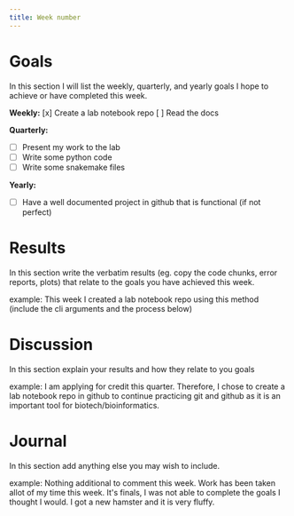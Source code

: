 ```yaml
---
title: Week number
---
```


# Goals
In this section I will list the weekly, quarterly, and yearly goals I hope to achieve or have completed this week.
 
**Weekly:**
[x] Create a lab notebook repo
[ ] Read the docs
 
**Quarterly:**
- [ ] Present my work to the lab
- [ ] Write some python code
- [ ] Write some snakemake files
 
**Yearly:**
- [ ] Have a well documented project in github that is functional (if not perfect)
 
# Results
In this section write the verbatim results (eg. copy the code chunks, error reports, plots) that relate to the goals you have achieved this week.

example: 
This week I created a lab notebook repo using this method (include the cli arguments and the process below)
 
# Discussion
In this section explain your results and how they relate to you goals 

example:
I am applying for credit this quarter. Therefore, I chose to create a lab notebook repo in github to continue practicing git and github as it is an important tool for biotech/bioinformatics.

# Journal
In this section add anything else you may wish to include.

example:
Nothing additional to comment this week. Work has been taken allot of my time this week. It's finals, I was not able to complete the goals I thought I would. I got a new hamster and it is very fluffy.
